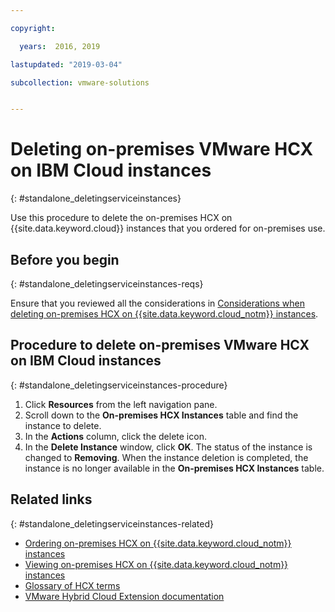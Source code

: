 ```yaml
---

copyright:

  years:  2016, 2019

lastupdated: "2019-03-04"

subcollection: vmware-solutions


---
```


# Deleting on-premises VMware HCX on IBM Cloud instances
{: #standalone_deletingserviceinstances}

Use this procedure to delete the on-premises HCX on {{site.data.keyword.cloud}} instances that you ordered for on-premises use.

## Before you begin
{: #standalone_deletingserviceinstances-reqs}

Ensure that you reviewed all the considerations in [Considerations when deleting on-premises HCX on {{site.data.keyword.cloud_notm}} instances](/docs/services/vmwaresolutions/services?topic=vmware-solutions-standalone_considerations).

## Procedure to delete on-premises VMware HCX on IBM Cloud instances
{: #standalone_deletingserviceinstances-procedure}

1. Click **Resources** from the left navigation pane.
2. Scroll down to the **On-premises HCX Instances** table and find the instance to delete.
3. In the **Actions** column, click the delete icon.
4. In the **Delete Instance** window, click **OK**.
   The status of the instance is changed to **Removing**. When the instance deletion is completed, the instance is no longer available in the **On-premises HCX Instances** table.

## Related links
{: #standalone_deletingserviceinstances-related}

* [Ordering on-premises HCX on {{site.data.keyword.cloud_notm}} instances](/docs/services/vmwaresolutions/services?topic=vmware-solutions-standalone_orderingserviceinstances)
* [Viewing on-premises HCX on {{site.data.keyword.cloud_notm}} instances](/docs/services/vmwaresolutions/services?topic=vmware-solutions-standalone_viewingserviceinstances)
* [Glossary of HCX terms](/docs/services/vmwaresolutions/services?topic=vmware-solutions-hcx_glossary)
* [VMware Hybrid Cloud Extension documentation](https://cloud.vmware.com/vmware-hcx/resources)
